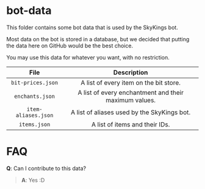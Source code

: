 # bot-data
This folder contains some bot data that is used by the SkyKings bot.

Most data on the bot is stored in a database, but we decided that putting the data here on GitHub would be the best choice.

You may use this data for whatever you want, with no restriction.

| File | Description |
|:----:|:-----------:|
| `bit-prices.json` | A list of every item on the bit store. |
| `enchants.json` | A list of every enchantment and their maximum values. |
| `item-aliases.json` | A list of aliases used by the SkyKings bot. | 
| `items.json` | A list of items and their IDs. |

# FAQ

**Q**: Can I contribute to this data?
> **A**: Yes :D


